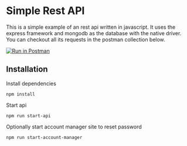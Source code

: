 # Simple Rest API

This is a simple example of an rest api written in javascript.
It uses the express framework and mongodb as the database with the native driver. You can checkout all its requests in the postman collection below.

[![Run in Postman](https://run.pstmn.io/button.svg)](https://app.getpostman.com/run-collection/2a7927630a6d8e5c684b)

## Installation
Install dependencies

```npm install```

Start api

```npm run start-api```

Optionally start account manager site to reset password

```npm run start-account-manager```